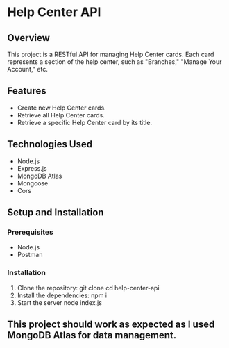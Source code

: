 # Help Center API

## Overview
This project is a RESTful API for managing Help Center cards. Each card represents a section of the help center, such as "Branches," "Manage Your Account," etc.

## Features
- Create new Help Center cards.
- Retrieve all Help Center cards.
- Retrieve a specific Help Center card by its title.

## Technologies Used
- Node.js
- Express.js
- MongoDB Atlas
- Mongoose
- Cors

## Setup and Installation

### Prerequisites
- Node.js
- Postman 

### Installation
1. Clone the repository:
   git clone <repository-url>
   cd help-center-api
2. Install the dependencies:
    npm i 
3. Start the server
    node index.js

## This project should  work as expected as I used MongoDB Atlas for data management.


